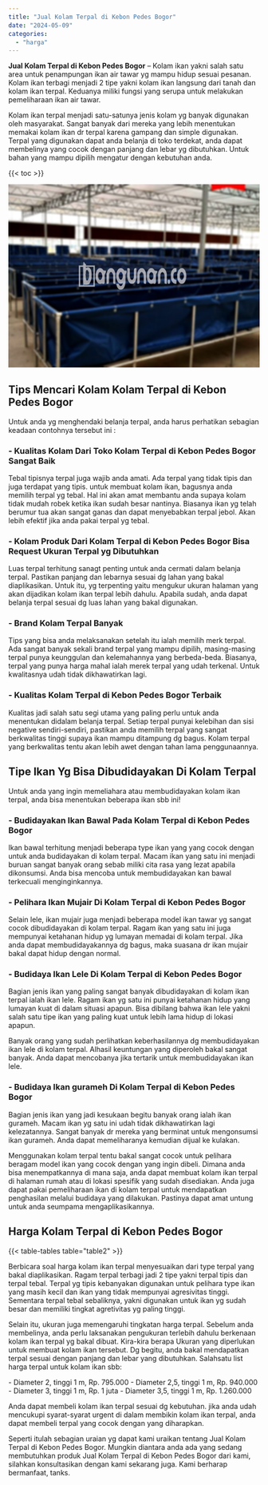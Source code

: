```yaml
---
title: "Jual Kolam Terpal di Kebon Pedes Bogor"
date: "2024-05-09"
categories: 
  - "harga"
---
```


**Jual Kolam Terpal di Kebon Pedes Bogor** – Kolam ikan yakni salah satu area untuk penampungan ikan air tawar yg mampu hidup sesuai pesanan. Kolam ikan terbagi menjadi 2 tipe yakni kolam ikan langsung dari tanah dan kolam ikan terpal. Keduanya miliki fungsi yang serupa untuk melakukan pemeliharaan ikan air tawar.

Kolam ikan terpal menjadi satu-satunya jenis kolam yg banyak digunakan oleh masyarakat. Sangat banyak dari mereka yang lebih menentukan memakai kolam ikan dr terpal karena gampang dan simple digunakan. Terpal yang digunakan dapat anda belanja di toko terdekat, anda dapat membelinya yang cocok dengan panjang dan lebar yg dibutuhkan. Untuk bahan yang mampu dipilih mengatur dengan kebutuhan anda.

{{< toc >}}

![Jual Kolam Terpal di Kebon Pedes Bogor](/images/jual-kolam-terpal-10.png)

## Tips Mencari Kolam Kolam Terpal di Kebon Pedes Bogor

Untuk anda yg menghendaki belanja terpal, anda harus perhatikan sebagian keadaan contohnya tersebut ini :

### \- Kualitas Kolam Dari Toko Kolam Terpal di Kebon Pedes Bogor Sangat Baik

Tebal tipisnya terpal juga wajib anda amati. Ada terpal yang tidak tipis dan juga terdapat yang tipis. untuk membuat kolam ikan, bagusnya anda memilih terpal yg tebal. Hal ini akan amat membantu anda supaya kolam tidak mudah robek ketika ikan sudah besar nantinya. Biasanya ikan yg telah berumur tua akan sangat ganas dan dapat menyebabkan terpal jebol. Akan lebih efektif jika anda pakai terpal yg tebal.

### \- Kolam Produk Dari Kolam Terpal di Kebon Pedes Bogor Bisa Request Ukuran Terpal yg Dibutuhkan

Luas terpal terhitung sanagt penting untuk anda cermati dalam belanja terpal. Pastikan panjang dan lebarnya sesuai dg lahan yang bakal diaplikasikan. Untuk itu, yg terpenting yaitu mengukur ukuran halaman yang akan dijadikan kolam ikan terpal lebih dahulu. Apabila sudah, anda dapat belanja terpal sesuai dg luas lahan yang bakal digunakan.

### \- Brand Kolam Terpal Banyak

Tips yang bisa anda melaksanakan setelah itu ialah memilih merk terpal. Ada sangat banyak sekali brand terpal yang mampu dipilih, masing-masing terpal punya keunggulan dan kelemahannya yang berbeda-beda. Biasanya, terpal yang punya harga mahal ialah merek terpal yang udah terkenal. Untuk kwalitasnya udah tidak dikhawatirkan lagi.

### \- Kualitas Kolam Terpal di Kebon Pedes Bogor Terbaik

Kualitas jadi salah satu segi utama yang paling perlu untuk anda menentukan didalam belanja terpal. Setiap terpal punyai kelebihan dan sisi negative sendiri-sendiri, pastikan anda memilih terpal yang sangat berkwalitas tinggi supaya ikan mampu ditampung dg bagus. Kolam terpal yang berkwalitas tentu akan lebih awet dengan tahan lama penggunaannya.

## Tipe Ikan Yg Bisa Dibudidayakan Di Kolam Terpal

Untuk anda yang ingin memeliahara atau membudidayakan kolam ikan terpal, anda bisa menentukan beberapa ikan sbb ini!

### \- Budidayakan Ikan Bawal Pada Kolam Terpal di Kebon Pedes Bogor

Ikan bawal terhitung menjadi beberapa type ikan yang yang cocok dengan untuk anda budidayakan di kolam terpal. Macam ikan yang satu ini menjadi buruan sangat banyak orang sebab miliki cita rasa yang lezat apabila dikonsumsi. Anda bisa mencoba untuk membudidayakan kan bawal terkecuali menginginkannya.

### \- Pelihara Ikan Mujair Di Kolam Terpal di Kebon Pedes Bogor

Selain lele, ikan mujair juga menjadi beberapa model ikan tawar yg sangat cocok dibudidayakan di kolam terpal. Ragam ikan yang satu ini juga mempunyai ketahanan hidup yg lumayan memadai di kolam terpal. Jika anda dapat membudidayakannya dg bagus, maka suasana dr ikan mujair bakal dapat hidup dengan normal.

### \- Budidaya Ikan Lele Di Kolam Terpal di Kebon Pedes Bogor

Bagian jenis ikan yang paling sangat banyak dibudidayakan di kolam ikan terpal ialah ikan lele. Ragam ikan yg satu ini punyai ketahanan hidup yang lumayan kuat di dalam situasi apapun. Bisa dibilang bahwa ikan lele yakni salah satu tipe ikan yang paling kuat untuk lebih lama hidup di lokasi apapun.

Banyak orang yang sudah perlihatkan keberhasilannya dg membudidayakan ikan lele di kolam terpal. Alhasil keuntungan yang diperoleh bakal sangat banyak. Anda dapat mencobanya jika tertarik untuk membudidayakan ikan lele.

### \- Budidaya Ikan gurameh Di Kolam Terpal di Kebon Pedes Bogor

Bagian jenis ikan yang jadi kesukaan begitu banyak orang ialah ikan gurameh. Macam ikan yg satu ini udah tidak dikhawatirkan lagi kelezatannya. Sangat banyak dr mereka yang berminat untuk mengonsumsi ikan gurameh. Anda dapat memeliharanya kemudian dijual ke kulakan.

Menggunakan kolam terpal tentu bakal sangat cocok untuk pelihara beragam model ikan yang cocok dengan yang ingin dibeli. Dimana anda bisa menempatkannya di mana saja, anda dapat membuat kolam ikan terpal di halaman rumah atau di lokasi spesifik yang sudah disediakan. Anda juga dapat pakai pemeliharaan ikan di kolam terpal untuk mendapatkan penghasilan melalui budidaya yang dilakukan. Pastinya dapat amat untung untuk anda seumpama mengaplikasikannya.

## Harga Kolam Terpal di Kebon Pedes Bogor

{{< table-tables table="table2" >}}

Berbicara soal harga kolam ikan terpal menyesuaikan dari type terpal yang bakal diaplikasikan. Ragam terpal terbagi jadi 2 tipe yakni terpal tipis dan terpal tebal. Terpal yg tipis kebanyakan digunakan untuk pelihara type ikan yang masih kecil dan ikan yang tidak mempunyai agresivitas tinggi. Sementara terpal tebal sebaliknya, yakni digunakan untuk ikan yg sudah besar dan memiliki tingkat agretivitas yg paling tinggi.

Selain itu, ukuran juga memengaruhi tingkatan harga terpal. Sebelum anda membelinya, anda perlu laksanakan pengukuran terlebih dahulu berkenaan kolam ikan terpal yg bakal dibuat. Kira-kira berapa Ukuran yang diperlukan untuk membuat kolam ikan tersebut. Dg begitu, anda bakal mendapatkan terpal sesuai dengan panjang dan lebar yang dibutuhkan. Salahsatu list harga terpal untuk kolam ikan sbb:

\- Diameter 2, tinggi 1 m, Rp. 795.000 - Diameter 2,5, tinggi 1 m, Rp. 940.000 - Diameter 3, tinggi 1 m, Rp. 1 juta - Diameter 3,5, tinggi 1 m, Rp. 1.260.000

Anda dapat membeli kolam ikan terpal sesuai dg kebutuhan. jika anda udah mencukupi syarat-syarat urgent di dalam membikin kolam ikan terpal, anda dapat membeli terpal yang cocok dengan yang diharapkan.

Seperti itulah sebagian uraian yg dapat kami uraikan tentang Jual Kolam Terpal di Kebon Pedes Bogor. Mungkin diantara anda ada yang sedang membutuhkan produk Jual Kolam Terpal di Kebon Pedes Bogor dari kami, silahkan konsultasikan dengan kami sekarang juga. Kami berharap bermanfaat, tanks.
